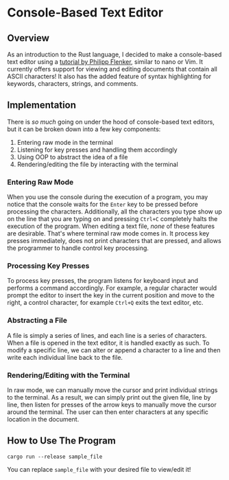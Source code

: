 # Console-Based Text Editor

## Overview

As an introduction to the Rust language, I decided to make a console-based text editor using a [tutorial by Philipp Flenker](https://www.flenker.blog/hecto/), similar to nano or Vim. It currently offers support for viewing and editing documents that contain all ASCII characters! It also has the added feature of syntax highlighting for keywords, characters, strings, and comments.
## Implementation

There is *so much* going on under the hood of console-based text editors, but it can be broken down into a few key components:

1. Entering raw mode in the terminal
2. Listening for key presses and handling them accordingly
3. Using OOP to abstract the idea of a file
4. Rendering/editing the file by interacting with the terminal

### Entering Raw Mode
When you use the console during the execution of a program, you may notice that the console waits for the `Enter` key to be pressed before processing the characters. Additionally, all the characters you type show up on the line that you are typing on and pressing `Ctrl+C` completely halts the execution of the program. When editing a text file, *none* of these features are desirable. That's where terminal raw mode comes in. It process key presses immediately, does not print characters that are pressed, and allows the programmer to handle control key processing.

### Processing Key Presses
To process key presses, the program listens for keyboard input and performs a command accordingly. For example, a regular character would prompt the editor to insert the key in the current position and move to the right, a control character, for example `Ctrl+Q` exits the text editor, etc.

### Abstracting a File
A file is simply a series of lines, and each line is a series of characters. When a file is opened in the text editor, it is handled exactly as such. To modify a specific line, we can alter or append a character to a line and then write each individual line back to the file.

### Rendering/Editing with the Terminal
In raw mode, we can manually move the cursor and print individual strings to the terminal. As a result, we can simply print out the given file, line by line, then listen for presses of the arrow keys to manually move the cursor around the terminal. The user can then enter characters at any specific location in the document.

## How to Use The Program

    cargo run --release sample_file

You can replace `sample_file` with your desired file to view/edit it!